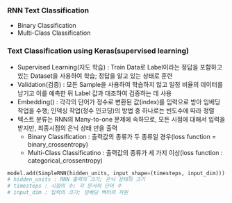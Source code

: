 ### RNN Text Classification
- Binary Classification
- Multi-Class Classification

### Text Classification using Keras(supervised learning)
- Supervised Learning(지도 학습) : Train Data로 Label이라는 정답을 포함하고 있는 Dataset을 사용하여 학습; 정답을 알고 있는 상태로 훈련
- Validation(검증) : 모든 Sample을 사용하여 학습하지 않고 일정 비율의 데이터를 남기고 이를 예측한 뒤 Label 값과 대조하여 검증하는 데 사용
- Embedding() : 각각의 단어가 정수로 변환된 값(index)를 입력으로 받아 임베딩 작업을 수행; 인덱싱 작업(정수 인코딩)의 방법 중 하나로는 빈도수에 따라 정렬
- 텍스트 분류는 RNN의 Many-to-one 문제에 속하므로, 모든 시점에 대해서 입력을 받지만, 최종시점의 은닉 상태 만을 출력
    * Binary Classification : 출력값의 종류가 두 종류일 경우(loss function = binary_crossentropy)
    * Multi-Class Classificatino : 출력값의 종류가 세 가지 이상(loss function : categorical_crossentropy)
```python
model.add(SimpleRNN(hidden_units, input_shape=(timesteps, input_dim)))
# hidden_units : RNN 출력의 크기; 은닉 상태의 크기
# timesteps : 시점의 수; 각 문서의 단어 수
# input_dim : 입력의 크기; 임베딩 벡터의 차원
```
